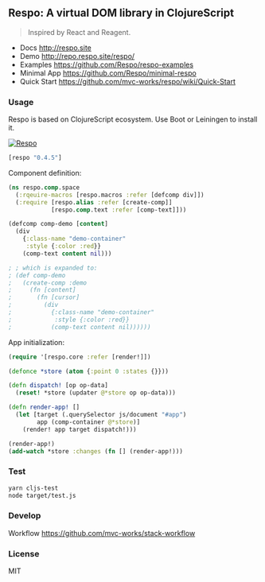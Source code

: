 
Respo: A virtual DOM library in ClojureScript
----

> Inspired by React and Reagent.

* Docs http://respo.site
* Demo http://repo.respo.site/respo/
* Examples https://github.com/Respo/respo-examples
* Minimal App https://github.com/Respo/minimal-respo
* Quick Start https://github.com/mvc-works/respo/wiki/Quick-Start

### Usage

Respo is based on ClojureScript ecosystem. Use Boot or Leiningen to install it.

[![Respo](https://img.shields.io/clojars/v/respo/respo.svg)](https://clojars.org/respo/respo)

```clojure
[respo "0.4.5"]
```

Component definition:

```clojure
(ns respo.comp.space
  (:rqeuire-macros [respo.macros :refer [defcomp div]])
  (:require [respo.alias :refer [create-comp]]
            [respo.comp.text :refer [comp-text]]))

(defcomp comp-demo [content]
  (div
    {:class-name "demo-container"
     :style {:color :red}}
    (comp-text content nil)))

; ; which is expanded to:
; (def comp-demo
;   (create-comp :demo
;     (fn [content]
;       (fn [cursor]
;         (div
;           {:class-name "demo-container"
;            :style {:color :red}}
;           (comp-text content nil))))))
```

App initialization:

```clojure
(require '[respo.core :refer [render!]])

(defonce *store (atom {:point 0 :states {}}))

(defn dispatch! [op op-data]
  (reset! *store (updater @*store op op-data)))

(defn render-app! []
  (let [target (.querySelector js/document "#app")
        app (comp-container @*store)]
    (render! app target dispatch!)))

(render-app!)
(add-watch *store :changes (fn [] (render-app!)))
```

### Test

```bash
yarn cljs-test
node target/test.js
```

### Develop

Workflow https://github.com/mvc-works/stack-workflow

### License

MIT
